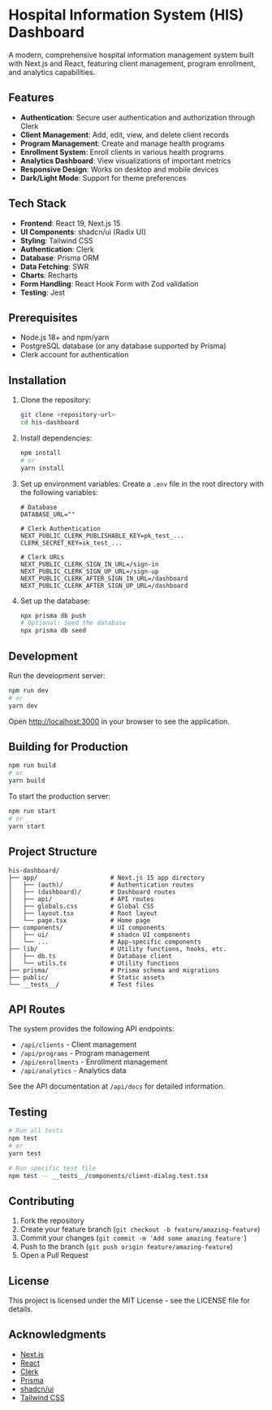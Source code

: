 # Hospital Information System (HIS) Dashboard

A modern, comprehensive hospital information management system built with Next.js and React, featuring client management, program enrollment, and analytics capabilities.

## Features

- **Authentication**: Secure user authentication and authorization through Clerk
- **Client Management**: Add, edit, view, and delete client records
- **Program Management**: Create and manage health programs
- **Enrollment System**: Enroll clients in various health programs
- **Analytics Dashboard**: View visualizations of important metrics
- **Responsive Design**: Works on desktop and mobile devices
- **Dark/Light Mode**: Support for theme preferences

## Tech Stack

- **Frontend**: React 19, Next.js 15
- **UI Components**: shadcn/ui (Radix UI)
- **Styling**: Tailwind CSS
- **Authentication**: Clerk
- **Database**: Prisma ORM
- **Data Fetching**: SWR
- **Charts**: Recharts
- **Form Handling**: React Hook Form with Zod validation
- **Testing**: Jest

## Prerequisites

- Node.js 18+ and npm/yarn
- PostgreSQL database (or any database supported by Prisma)
- Clerk account for authentication

## Installation

1. Clone the repository:
   ```bash
   git clone <repository-url>
   cd his-dashboard
   ```

2. Install dependencies:
   ```bash
   npm install
   # or
   yarn install
   ```

3. Set up environment variables:
   Create a `.env` file in the root directory with the following variables:
   ```
   # Database
   DATABASE_URL=""
   
   # Clerk Authentication
   NEXT_PUBLIC_CLERK_PUBLISHABLE_KEY=pk_test_...
   CLERK_SECRET_KEY=sk_test_...
   
   # Clerk URLs
   NEXT_PUBLIC_CLERK_SIGN_IN_URL=/sign-in
   NEXT_PUBLIC_CLERK_SIGN_UP_URL=/sign-up
   NEXT_PUBLIC_CLERK_AFTER_SIGN_IN_URL=/dashboard
   NEXT_PUBLIC_CLERK_AFTER_SIGN_UP_URL=/dashboard
   ```

4. Set up the database:
   ```bash
   npx prisma db push
   # Optional: Seed the database
   npx prisma db seed
   ```

## Development

Run the development server:

```bash
npm run dev
# or
yarn dev
```

Open [http://localhost:3000](http://localhost:3000) in your browser to see the application.

## Building for Production

```bash
npm run build
# or
yarn build
```

To start the production server:

```bash
npm run start
# or
yarn start
```

## Project Structure

```
his-dashboard/
├── app/                    # Next.js 15 app directory
│   ├── (auth)/             # Authentication routes
│   ├── (dashboard)/        # Dashboard routes
│   ├── api/                # API routes
│   ├── globals.css         # Global CSS
│   ├── layout.tsx          # Root layout
│   └── page.tsx            # Home page
├── components/             # UI components
│   ├── ui/                 # shadcn UI components
│   └── ...                 # App-specific components
├── lib/                    # Utility functions, hooks, etc.
│   ├── db.ts               # Database client
│   └── utils.ts            # Utility functions
├── prisma/                 # Prisma schema and migrations
├── public/                 # Static assets
└── __tests__/              # Test files
```

## API Routes

The system provides the following API endpoints:

- `/api/clients` - Client management
- `/api/programs` - Program management
- `/api/enrollments` - Enrollment management
- `/api/analytics` - Analytics data

See the API documentation at `/api/docs` for detailed information.

## Testing

```bash
# Run all tests
npm test
# or
yarn test

# Run specific test file
npm test -- __tests__/components/client-dialog.test.tsx
```

## Contributing

1. Fork the repository
2. Create your feature branch (`git checkout -b feature/amazing-feature`)
3. Commit your changes (`git commit -m 'Add some amazing feature'`)
4. Push to the branch (`git push origin feature/amazing-feature`)
5. Open a Pull Request

## License

This project is licensed under the MIT License - see the LICENSE file for details.

## Acknowledgments

- [Next.js](https://nextjs.org/)
- [React](https://reactjs.org/)
- [Clerk](https://clerk.dev/)
- [Prisma](https://www.prisma.io/)
- [shadcn/ui](https://ui.shadcn.com/)
- [Tailwind CSS](https://tailwindcss.com/)
